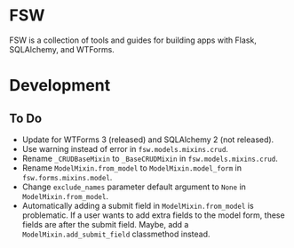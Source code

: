 # FSW

FSW is a collection of tools and guides for building apps with Flask, SQLAlchemy, and WTForms.

# Development

## To Do

- Update for WTForms 3 (released) and SQLAlchemy 2 (not released).
- Use warning instead of error in `fsw.models.mixins.crud`.
- Rename `_CRUDBaseMixin` to `_BaseCRUDMixin` in `fsw.models.mixins.crud`.
- Rename `ModelMixin.from_model` to `ModelMixin.model_form` in `fsw.forms.mixins.model`.
- Change `exclude_names` parameter default argument to `None` in `ModelMixin.from_model`.
- Automatically adding a submit field in `ModelMixin.from_model` is problematic.
If a user wants to add extra fields to the model form, these fields are after the submit field.
Maybe, add a `ModelMixin.add_submit_field` classmethod instead.
